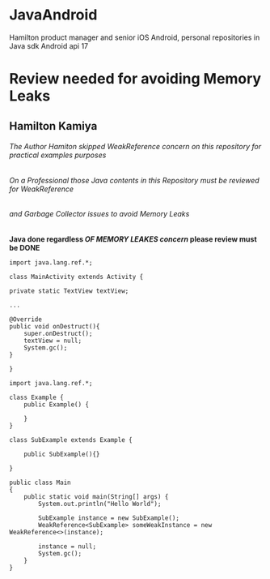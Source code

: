 # JavaAndroid
Hamilton product manager and senior iOS Android, personal repositories in Java sdk Android api 17

# Review needed for avoiding Memory Leaks
## Hamilton Kamiya
###### The Author Hamiton skipped WeakReference concern on this repository for practical examples purposes
###### On a Professional those Java contents in this Repository must be reviewed for WeakReference 
###### and Garbage Collector issues to avoid Memory Leaks

**Java done regardless _OF MEMORY LEAKES concern_ please review must be DONE**

```
import java.lang.ref.*;

class MainActivity extends Activity {

private static TextView textView;

...

@Override
public void onDestruct(){
	super.onDestruct();
	textView = null;
	System.gc();
}

}
```


```
import java.lang.ref.*;

class Example {
    public Example() {
        
    }
}

class SubExample extends Example {
    
    public SubExample(){}
    
}

public class Main
{
	public static void main(String[] args) {
		System.out.println("Hello World");
		
		SubExample instance = new SubExample();
		WeakReference<SubExample> someWeakInstance = new WeakReference<>(instance);
		
		instance = null;
		System.gc();
	}
}
```
